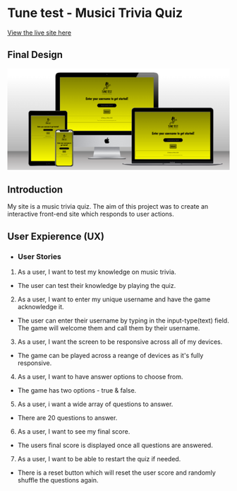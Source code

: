 # Tune test - Musici Trivia Quiz
[View the live site here](https://beccaob.github.io/music-trivia/)

## Final Design 
![website mockup](assets/images/readme-img/mockup.png)

## Introduction
My site is a music trivia quiz. The aim of this project was to create an interactive front-end site which responds to user actions. 

## User Expierence (UX)
- ### User Stories
1. As a user, I want to test my knowledge on music trivia.
- The user can test their knowledge by playing the quiz. 
2. As a user, I want to enter my unique username and have the game acknowledge it. 
- The user can enter their username by typing in the input-type(text) field. The game will welcome them and call them by their username. 
3. As a user, I want the screen to be responsive across all of my devices. 
- The game can be played across a reange of devices as it's fully responsive. 
4. As a user, I want to have answer options to choose from. 
- The game has two options - true & false. 
5. As a user, i want a wide array of questions to answer. 
- There are 20 questions to answer. 
6. As a user, I want to see my final score. 
- The users final score is displayed once all questions are answered. 
7. As a user, I want to be able to restart the quiz if needed. 
- There is a reset button which will reset the user score and randomly shuffle the questions again. 

